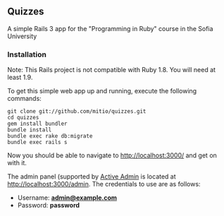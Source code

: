 ## Quizzes

A simple Rails 3 app for the "Programming in Ruby" course in the Sofia University

### Installation

Note: This Rails project is not compatible with Ruby 1.8. You will need at least 1.9.

To get this simple web app up and running, execute the following commands:

    git clone git://github.com/mitio/quizzes.git
    cd quizzes
    gem install bundler
    bundle install
    bundle exec rake db:migrate
    bundle exec rails s

Now you should be able to navigate to [http://localhost:3000/](http://localhost:3000/) and get on with it.

The admin panel (supported by [Active Admin](http://activeadmin.info) is located at [http://localhost:3000/admin](http://localhost:3000/admin). The credentials to use are as follows:

* Username: **admin@example.com**
* Password: **password**

